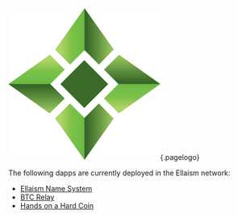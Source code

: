 ![Logo](/uploads/logo.png "Logo"){.pagelogo}
<!-- TITLE: Dapps -->
<!-- SUBTITLE: Ellaism - A stable network with no premine and no dev fees -->

The following dapps are currently deployed in the Ellaism network:

* [Ellaism Name System](https://ens.ellaism.org/)
* [BTC Relay](http://ellaism.org/btcrelay/)
* [Hands on a Hard Coin](https://handsonahardcoin.com/?network=ella)